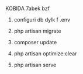 KOBIDA 7abek bzf

1. configuri db dylk f .env

2. php artisan migrate

3. composer update

4. php artisan optimize:clear

5. php artisan serve
